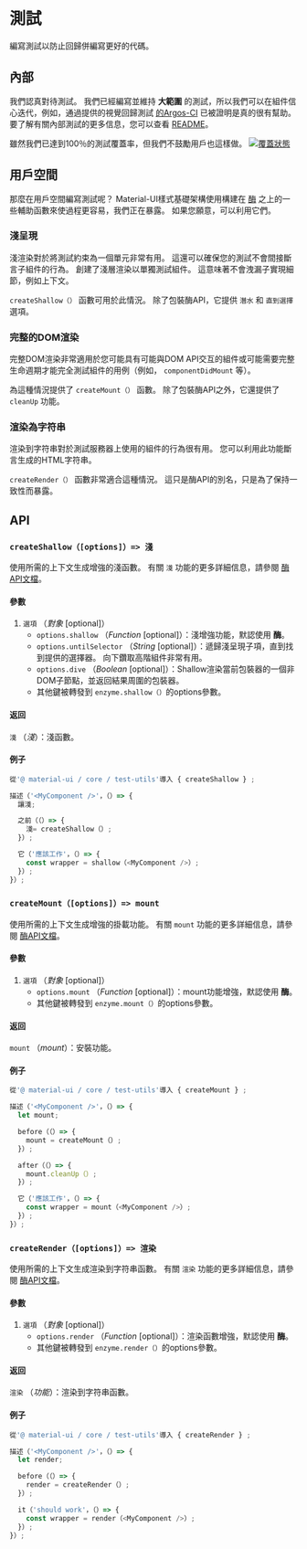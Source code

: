 # 測試

<p class="description">編寫測試以防止回歸併編寫更好的代碼。</p>

## 內部

我們認真對待測試。 我們已經編寫並維持 **大範圍** 的測試，所以我們可以在組件信心迭代，例如，通過提供的視覺回歸測試 [的Argos-CI](https://www.argos-ci.com/mui-org/material-ui) 已被證明是真的很有幫助。 要了解有關內部測試的更多信息，您可以查看 [README](https://github.com/mui-org/material-ui/blob/master/test/README.md)。

雖然我們已達到100％的測試覆蓋率，但我們不鼓勵用戶也這樣做。 [![覆蓋狀態](https://img.shields.io/codecov/c/github/mui-org/material-ui/master.svg)](https://codecov.io/gh/mui-org/material-ui/branch/master)

## 用戶空間

那麼在用戶空間編寫測試呢？ Material-UI樣式基礎架構使用構建在 [酶](https://github.com/airbnb/enzyme) 之上的一些輔助函數來使過程更容易，我們正在暴露。 如果您願意，可以利用它們。

### 淺呈現

淺渲染對於將測試約束為一個單元非常有用。 這還可以確保您的測試不會間接斷言子組件的行為。 創建了淺層渲染以單獨測試組件。 這意味著不會洩漏子實現細節，例如上下文。

`createShallow（）` 函數可用於此情況。 除了包裝酶API，它提供 `潛水` 和 `直到選擇` 選項。

### 完整的DOM渲染

完整DOM渲染非常適用於您可能具有可能與DOM API交互的組件或可能需要完整生命週期才能完全測試組件的用例（例如， `componentDidMount` 等）。

為這種情況提供了 `createMount（）` 函數。 除了包裝酶API之外，它還提供了 `cleanUp` 功能。

### 渲染為字符串

渲染到字符串對於測試服務器上使用的組件的行為很有用。 您可以利用此功能斷言生成的HTML字符串。

`createRender（）` 函數非常適合這種情況。 這只是酶API的別名，只是為了保持一致性而暴露。

## API

### `createShallow（[options]）=> 淺`

使用所需的上下文生成增強的淺函數。 有關 `淺` 功能的更多詳細信息，請參閱 [酶API文檔](https://airbnb.io/enzyme/docs/api/shallow.html)。

#### 參數

1. `選項` （*對象* [optional]） 
    - `options.shallow` （*Function* [optional]）：淺增強功能，默認使用 **酶**。
    - `options.untilSelector` （*String* [optional]）：遞歸淺呈現子項，直到找到提供的選擇器。 向下鑽取高階組件非常有用。
    - `options.dive` （*Boolean* [optional]）：Shallow渲染當前包裝器的一個非DOM子節點，並返回結果周圍的包裝器。
    - 其他鍵被轉發到 `enzyme.shallow（）`的options參數。

#### 返回

`淺` （*淺*）：淺函數。

#### 例子

```jsx
從'@ material-ui / core / test-utils'導入 { createShallow } ;

描述（'<MyComponent />'，（）=> {
  讓淺;

  之前（（）=> {
    淺= createShallow（）;
  }）;

  它（'應該工作'，（）=> {
    const wrapper = shallow（<MyComponent />）;
  }）;
}）;
```

### `createMount（[options]）=> mount`

使用所需的上下文生成增強的掛載功能。 有關 `mount` 功能的更多詳細信息，請參閱 [酶API文檔](https://airbnb.io/enzyme/docs/api/mount.html)。

#### 參數

1. `選項` （*對象* [optional]） 
    - `options.mount` （*Function* [optional]）：mount功能增強，默認使用 **酶**。
    - 其他鍵被轉發到 `enzyme.mount（）`的options參數。

#### 返回

`mount` （*mount*）：安裝功能。

#### 例子

```jsx
從'@ material-ui / core / test-utils'導入 { createMount } ;

描述（'<MyComponent />'，（）=> {
  let mount;

  before（（）=> {
    mount = createMount（）;
  }）;

  after（（）=> {
    mount.cleanUp（）;
  }）;

  它（'應該工作'，（）=> {
    const wrapper = mount（<MyComponent />）;
  }）;
}）;
```

### `createRender（[options]）=> 渲染`

使用所需的上下文生成渲染到字符串函數。 有關 `渲染` 功能的更多詳細信息，請參閱 [酶API文檔](https://airbnb.io/enzyme/docs/api/render.html)。

#### 參數

1. `選項` （*對象* [optional]） 
    - `options.render` （*Function* [optional]）：渲染函數增強，默認使用 **酶**。
    - 其他鍵被轉發到 `enzyme.render（）`的options參數。

#### 返回

`渲染` （*功能*）：渲染到字符串函數。

#### 例子

```jsx
從'@ material-ui / core / test-utils'導入 { createRender } ;

描述（'<MyComponent />'，（）=> {
  let render;

  before（（）=> {
    render = createRender（）;
  }）;

  it（'should work'，（）=> {
    const wrapper = render（<MyComponent />）;
  }）;
}）;
```